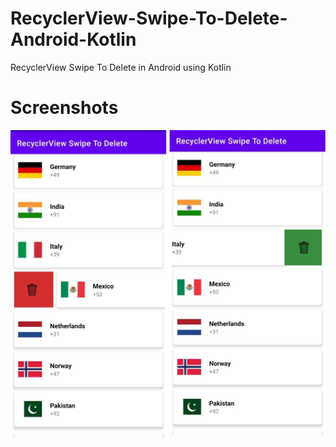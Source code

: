 # RecyclerView-Swipe-To-Delete-Android-Kotlin
RecyclerView Swipe To Delete in Android using Kotlin

# Screenshots
![alt text](https://github.com/orbitalsonic/RecyclerView-Swipe-To-Delete-Android-Kotlin/blob/master/Screenshots/Screenshot.jpg?raw=true)
